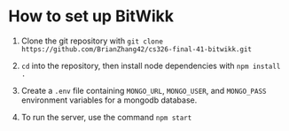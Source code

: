 <h1>How to set up BitWikk</h1>

1. Clone the git repository with `git clone https://github.com/BrianZhang42/cs326-final-41-bitwikk.git`

2. `cd` into the repository, then install node dependencies with `npm install .`

3. Create a `.env` file containing `MONGO_URL`, `MONGO_USER`, and `MONGO_PASS` environment variables for a mongodb database.

4. To run the server, use the command `npm start`
